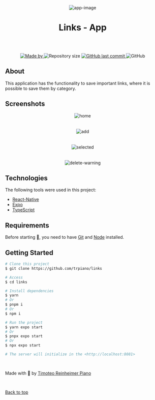<div align="center" id="top"> 
  <img src="https://firebasestorage.googleapis.com/v0/b/test-9bf97.appspot.com/o/links-project%2Flogo.png?alt=media&token=6fd78ed6-22c8-4295-980f-582fbe30bfa0" alt="app-image" />
  <h1>Links - App</h1>
</div>

<br />
<br />

<p align="center">
  <a href="https://www.linkedin.com/in/timoteopiano/">
    <img alt="Made by" src="https://img.shields.io/badge/made%20by-Timoteo%20Piano-%BD93EC">
  </a>
  <img alt="Repository size" src="https://img.shields.io/github/repo-size/trpiano/links?color=%BD93EC">
  <a href="https://github.com/trpiano/links/commits/master">
    <img alt="GitHub last commit" src="https://img.shields.io/github/last-commit/trpiano/links?color=%BD93EC">
  </a>
  <img alt="GitHub" src="https://img.shields.io/github/license/trpiano/links?color=%BD93EC">
</p>

## About

This application has the functionality to save important links, where it is possible to save them by category.

## Screenshots

<div align="center"> 
  <img src="/.github/img_1.jpeg" alt="home" />
</div>
<br/>
<br/>
<div align="center"> 
  <img src="/.github/img_2.jpeg" alt="add" />
</div>
<br/>
<br/>
<div align="center"> 
  <img src="/.github/img_3.jpeg" alt="selected" />
</div>
<br/>
<br/>
<div align="center"> 
  <img src="/.github/img_4.jpeg" alt="delete-warning" />
</div>

## Technologies

The following tools were used in this project:

- [React-Native](https://reactnative.dev/)
- [Expo](https://expo.dev/)
- [TypeScript](https://www.typescriptlang.org/)

## Requirements

Before starting 🏁, you need to have [Git](https://git-scm.com) and [Node](https://nodejs.org/en/) installed.

## Getting Started

```bash
# Clone this project
$ git clone https://github.com/trpiano/links

# Access
$ cd links

# Install dependencies
$ yarn
# Or
$ pnpm i
# Or
$ npm i

# Run the project
$ yarn expo start
# Or
$ pnpx expo start
# Or
$ npx expo start

# The server will initialize in the <http://localhost:8081>
```

<br/>

Made with 💜 by <a href="https://github.com/trpiano" target="_blank">Timoteo Reinheimer Piano</a>

&#xa0;

<a href="#top">Back to top</a>
